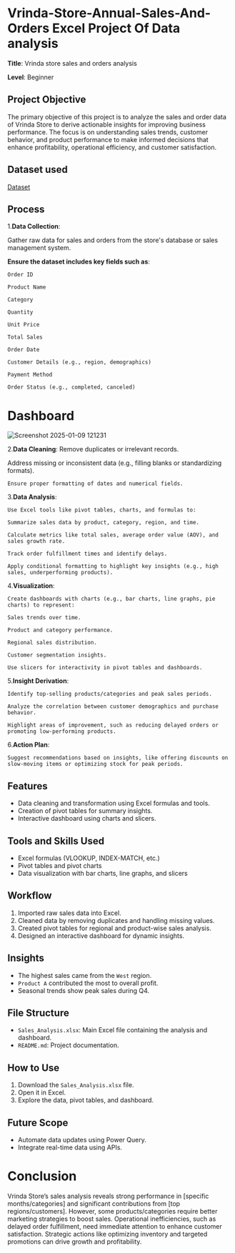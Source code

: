 # Vrinda-Store-Annual-Sales-And-Orders Excel Project Of Data analysis

**Title**: Vrinda store sales and orders analysis

**Level**: Beginner

## Project Objective
The primary objective of this project is to analyze the sales and order data of Vrinda Store to derive actionable insights for improving business performance. The focus is on understanding sales trends, customer behavior, and product performance to make informed decisions that enhance profitability, operational efficiency, and customer satisfaction.

## Dataset used

<a href= "https://docs.google.com/spreadsheets/d/1AADq5PZ-Imv22vYucGy5q_oiVgzsRRJ0/edit?usp=sharing&ouid=104056141736080479150&rtpof=true&sd=true" >Dataset</a>



## Process

1.**Data Collection**:

  Gather raw data for sales and orders from the store's database or sales management system.
  
**Ensure the dataset includes key fields such as**:
  
	Order ID

	Product Name

	Category

	Quantity

	Unit Price
 
	Total Sales
 
	Order Date
 
	Customer Details (e.g., region, demographics)
 
	Payment Method
 
	Order Status (e.g., completed, canceled)

# Dashboard

![Screenshot 2025-01-09 121231](https://github.com/user-attachments/assets/4bca7a2b-0969-4627-97f4-c29b1dafbd28)

2.**Data Cleaning**:
  Remove duplicates or irrelevant records.

  Address missing or inconsistent data (e.g., filling blanks or standardizing formats).

	Ensure proper formatting of dates and numerical fields.

3.**Data Analysis**:

	Use Excel tools like pivot tables, charts, and formulas to:

	Summarize sales data by product, category, region, and time.
 
	Calculate metrics like total sales, average order value (AOV), and sales growth rate.
 
	Track order fulfillment times and identify delays.
 
	Apply conditional formatting to highlight key insights (e.g., high sales, underperforming products).
 
4.**Visualization**:

	Create dashboards with charts (e.g., bar charts, line graphs, pie charts) to represent:

	Sales trends over time.
 
	Product and category performance.
 
	Regional sales distribution.
 
	Customer segmentation insights.
 
	Use slicers for interactivity in pivot tables and dashboards.
 
5.**Insight Derivation**:

	Identify top-selling products/categories and peak sales periods.
 
	Analyze the correlation between customer demographics and purchase behavior.
 
	Highlight areas of improvement, such as reducing delayed orders or promoting low-performing products.
 
6.**Action Plan**:

	Suggest recommendations based on insights, like offering discounts on slow-moving items or optimizing stock for peak periods.


## Features
- Data cleaning and transformation using Excel formulas and tools.
- Creation of pivot tables for summary insights.
- Interactive dashboard using charts and slicers.

## Tools and Skills Used
- Excel formulas (VLOOKUP, INDEX-MATCH, etc.)
- Pivot tables and pivot charts
- Data visualization with bar charts, line graphs, and slicers


## Workflow
1. Imported raw sales data into Excel.
2. Cleaned data by removing duplicates and handling missing values.
3. Created pivot tables for regional and product-wise sales analysis.
4. Designed an interactive dashboard for dynamic insights.

## Insights
- The highest sales came from the `West` region.
- `Product A` contributed the most to overall profit.
- Seasonal trends show peak sales during Q4.


## File Structure
- `Sales_Analysis.xlsx`: Main Excel file containing the analysis and dashboard.
- `README.md`: Project documentation.

## How to Use
1. Download the `Sales_Analysis.xlsx` file.
2. Open it in Excel.
3. Explore the data, pivot tables, and dashboard.

## Future Scope
- Automate data updates using Power Query.
- Integrate real-time data using APIs.

# Conclusion

Vrinda Store’s sales analysis reveals strong performance in [specific months/categories] and significant contributions from [top regions/customers]. However, some products/categories require better marketing strategies to boost sales. Operational inefficiencies, such as delayed order fulfillment, need immediate attention to enhance customer satisfaction. Strategic actions like optimizing inventory and targeted promotions can drive growth and profitability.
